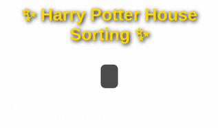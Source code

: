 <!DOCTYPE html>
<html lang="en">
<head>
    <meta charset="UTF-8">
    <meta name="viewport" content="width=device-width, initial-scale=1.0">
    <title>Harry Potter House Sorting</title>
    <style>
        body {
            font-family: 'Arial', sans-serif;
            background: url('https://wallpaperaccess.com/full/345842.jpg') no-repeat center center/cover;
            color: white;
            text-align: center;
            padding: 20px;
            overflow: hidden;
        }
        h1 {
            color: gold;
            font-size: 40px;
            text-shadow: 3px 3px 10px black;
        }
        .container {
            background: rgba(0, 0, 0, 0.7);
            padding: 20px;
            border-radius: 10px;
            display: inline-block;
            margin-top: 20px;
        }
        .question {
            font-size: 22px;
            margin-bottom: 15px;
        }
        .answer-button {
            display: block;
            width: 100%;
            padding: 12px;
            background: goldenrod;
            color: black;
            font-size: 20px;
            border: none;
            border-radius: 5px;
            cursor: pointer;
            margin: 10px 0;
            transition: 0.3s;
        }
        .answer-button:hover {
            background: orange;
            transform: scale(1.05);
        }
        .result {
            font-size: 26px;
            font-weight: bold;
            margin-top: 30px;
            color: gold;
            display: none;
            animation: pop 1.5s ease-in-out;
        }
        .sorting-message {
            font-size: 24px;
            color: yellow;
            margin-top: 20px;
            display: none;
        }
        .note {
            margin-top: 30px;
            font-size: 18px;
            color: white;
        }
    </style>
</head>
<body>
    <h1>✨ Harry Potter House Sorting ✨</h1>
    <div class="container">
        <div id="question-container" class="question"></div>
        <div id="answers"></div>
        <div id="sorting-message" class="sorting-message">🧙‍♂️ The Sorting Hat is thinking... 🤔</div>
        <div id="result-container" class="result"></div>
    </div>
    <div class="note">🔒 If you want to do this quiz again, you need a security code. So choose your answers wisely! 🧙‍♂️</div>
    <script>
        const houseLinks = {
            "Gryffindor": "https://chat.whatsapp.com/L4Qaj6wGWDj4Z2pg1c0HFG",
            "Slytherin": "https://chat.whatsapp.com/GJHwuwxuneW9AIJltVDdRm",
            "Ravenclaw": "https://chat.whatsapp.com/C1wWXVEEhghDAPCEeVOxCc",
            "Hufflepuff": "https://chat.whatsapp.com/G1rMtI8nGmG7kcMqkhfj0c"
        };

        if (localStorage.getItem("houseResult")) {
            let securityCode = prompt("You have already been sorted. Enter the security code to retake the quiz:");
            if (securityCode !== "2009") {
                document.getElementById("question-container").innerHTML = "You have already been sorted into: <strong>" + localStorage.getItem("houseResult") + "</strong>!";
                document.getElementById("result-container").innerHTML = `<a href="${localStorage.getItem("houseLink")}" target="_blank">Join your house group! 🏰</a>`;
                document.getElementById("result-container").style.display = "block";
            } else {
                localStorage.removeItem("houseResult");
                localStorage.removeItem("houseLink");
                location.reload();
            }
        } else {
            let scores = { Gryffindor: 0, Slytherin: 0, Ravenclaw: 0, Hufflepuff: 0 };
            const questions = [
                { question: "What is your favorite color?", answers: ["❤️ Red", "💚 Green", "💙 Blue", "💛 Yellow"], house: ["Gryffindor", "Slytherin", "Ravenclaw", "Hufflepuff"] },
                { question: "What trait do you value most?", answers: ["🔥 Bravery", "🐍 Ambition", "🧠 Intelligence", "🤝 Loyalty"], house: ["Gryffindor", "Slytherin", "Ravenclaw", "Hufflepuff"] },
                { question: "Which spell would you use in a duel?", answers: ["🪄 Expelliarmus", "🦹‍♂️ Avada Kedavra", "📖 Protego", "💫 Stupefy"], house: ["Gryffindor", "Slytherin", "Ravenclaw", "Hufflepuff"] },
                { question: "Pick a magical pet:", answers: ["🦉 Owl", "🐍 Snake", "🐱 Cat", "🦡 Badger"], house: ["Gryffindor", "Slytherin", "Ravenclaw", "Hufflepuff"] },
                { question: "Choose a magical artifact:", answers: ["🗡 Sword", "💍 Ring", "📜 Scroll", "🏺 Cup"], house: ["Gryffindor", "Slytherin", "Ravenclaw", "Hufflepuff"] } , { question: "🏅 Which Quidditch position would you play?", answers: ["🏹 Seeker", "🔨 Beater", "⚽ Chaser", "🛑 Keeper"], house: ["Gryffindor", "Slytherin", "Ravenclaw", "Hufflepuff"] },
            { question: "🧩 What type of puzzle do you enjoy the most?", answers: ["🦁 Riddles", "🐍 Strategy Games", "🦅 Logic Puzzles", "🦡 Jigsaw Puzzles"], house: ["Gryffindor", "Slytherin", "Ravenclaw", "Hufflepuff"] },
            { question: "🏰 Where would you spend your free time at Hogwarts?", answers: ["🔥 The Common Room", "📚 The Library", "⚗️ The Potions Dungeon", "🌳 The Greenhouse"], house: ["Gryffindor", "Ravenclaw", "Slytherin", "Hufflepuff"] },
            { question: "🛡 If faced with danger, what would you do?", answers: ["⚔️ Fight Bravely", "🕵️‍♂️ Plan an Escape", "🧐 Outsmart the Enemy", "🛑 Protect Others"], house: ["Gryffindor", "Slytherin", "Ravenclaw", "Hufflepuff"] } 
            ];

            let currentQuestion = 0;
            function loadQuestion() {
                if (currentQuestion >= questions.length) return;
                const questionObj = questions[currentQuestion];
                document.getElementById("question-container").innerHTML = questionObj.question;
                let answerButtons = "";
                questionObj.answers.forEach((answer, index) => {
                    answerButtons += `<button class='answer-button' onclick="selectAnswer('${questionObj.house[index]}')">${answer}</button>`;
                });
                document.getElementById("answers").innerHTML = answerButtons;
            }

            function selectAnswer(house) {
                scores[house]++;
                currentQuestion++;
                if (currentQuestion < questions.length) {
                    loadQuestion();
                } else {
                    document.getElementById("answers").innerHTML = "";
                    document.getElementById("sorting-message").style.display = "block";
                    setTimeout(revealHouse, 3000);
                }
            }

           function revealHouse() {
                document.getElementById("sorting-message").style.display = "none";
                let sortedHouse = Object.keys(scores).reduce((a, b) => scores[a] > scores[b] ? a : b);
                document.getElementById("result-container").innerHTML = `🎉 You belong to <strong>${sortedHouse}</strong>! 🎊<br><a href="${houseLinks[sortedHouse]}" target="_blank">Join your house group! 🏰</a>`;
                document.getElementById("result-container").style.display = "block";
                localStorage.setItem("houseResult", sortedHouse);
                localStorage.setItem("houseLink", houseLinks[sortedHouse]);
            } 
            loadQuestion();
        }
    </script>
</body>
</html>
